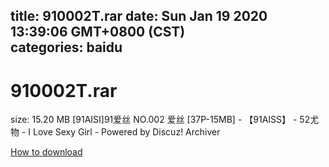 
title: 910002T.rar
date: Sun Jan 19 2020 13:39:06 GMT+0800 (CST)    
categories: baidu
---

# 910002T.rar
size: 15.20 MB
 [91AISI]91爱丝 NO.002 爱丝 [37P-15MB] - 【91AISS】 - 52尤物 - I Love Sexy Girl - Powered by Discuz! Archiver
 

[How to download](https://bpcam.bemobtrk.com/go/2ceec3aa-1ca2-46d6-b9ff-aaa5c184517c?jno=38)